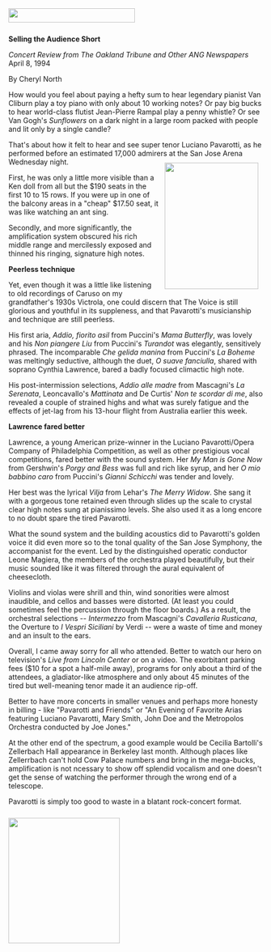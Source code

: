 <!-- MAIN TABLE -->
<tr class="table_main" >
<td class="td_center" valign="top">

<img src="images/title_reviews.gif" width="250" height="28" vspace="10" /><br />


<b>Selling the Audience Short</b>
<p></p>

<i>Concert Review from The Oakland Tribune and Other ANG Newspapers</i><br />
April 8, 1994
<p></p>
By Cheryl North
<p></p>

How would you feel about paying a hefty sum to hear legendary pianist Van Cliburn play a toy piano with only about 10 working notes? Or pay big bucks to hear world-class flutist Jean-Pierre Rampal play a penny whistle? Or see Van  Gogh's <i>Sunflowers</i> on a dark night in a large room packed with people and lit only by a single candle? 
<p></p>
That's about how it felt to hear and see super tenor Luciano Pavarotti, as he performed before an estimated 17,000 admirers at the San Jose Arena Wednesday night.  



<img src="images/pavarotti.jpg" width="185" height="250" vspace="10" hspace="10" align="right" />

<p></p>
First, he was only a little more visible than a Ken doll from all but the $190 seats in the first 10 to 15 rows. If you were up in one of the balcony areas in a "cheap" $17.50 seat, it was like watching an ant sing. 
<p></p>
Secondly, and more significantly, the amplification system obscured his rich middle range and mercilessly exposed and thinned his ringing, signature high notes.
<p></p>

<b>Peerless technique</b>

<p></p>
Yet, even though it was a little like listening to old recordings of  Caruso on my grandfather's 1930s Victrola, one could discern that The Voice is still glorious and youthful in its suppleness, and that Pavarotti's musicianship and technique are still peerless.
<p></p>
His first aria, <i>Addio, fiorito asil</i> from Puccini's <i>Mama Butterfly</i>, was lovely and his <i>Non piangere Liu</i> from Puccini's <i>Turandot</i> was elegantly, sensitively phrased. The incomparable <i>Che gelida manina</i> from Puccini's <i>La Boheme</i> was meltingly seductive, although the duet, <i>O suave fanciulla</i>, shared with soprano Cynthia Lawrence, bared a badly focused climactic high note. 
<p></p>
His post-intermission selections, <i>Addio alle madre</i> from Mascagni's <i>La Serenata</i>, Leoncavallo's <i>Mattinata</i> and De Curtis' <i>Non te scordar di me</i>, also revealed a couple of strained highs and what was surely fatigue and the effects of jet-lag from his 13-hour flight from Australia earlier this week.
<p></p>

<b>Lawrence fared better</b>
<p></p>
Lawrence, a young American prize-winner in the Luciano Pavarotti/Opera Company of Philadelphia Competition, as well as other prestigious vocal competitions, fared better with the sound system. Her <i>My Man is Gone Now</i> from Gershwin's <i>Porgy and Bess</i> was full and rich like syrup, and her <i>O mio babbino caro</i> from Puccini's <i>Gianni Schicchi</i> was tender and lovely.  
<p></p>
Her best was the lyrical <i>Vilja</i> from Lehar's <i>The Merry Widow</i>. She sang it with a gorgeous tone retained even through slides up the scale to crystal clear high notes sung at pianissimo levels. She also used it as a long encore to no doubt spare the tired Pavarotti.
<p></p>
What the sound system and the building acoustics did to Pavarotti's golden voice it did even more so to the tonal quality of the San Jose Symphony, the accompanist for the event.  Led by the distinguished operatic conductor Leone Magiera, the members of the orchestra played beautifully, but their music sounded like it was filtered through the aural equivalent of cheesecloth. 
<p></p>
Violins and violas were shrill and thin, wind sonorities were almost inaudible, and cellos and basses were distorted. (At least you could sometimes feel the percussion through the floor boards.) As a result, the orchestral selections -- <i>Intermezzo</i> from Mascagni's <i>Cavalleria Rusticana</i>, the Overture to <i>I Vespri Siciliani</i> by Verdi -- were a waste of time and money and an insult to the ears. 
<p></p>
Overall, I came away sorry for all who attended. Better to watch our hero on television's <i>Live from Lincoln Center</i> or on a video. The exorbitant parking fees ($10 for a spot a half-mile away),  programs for only about a third of the attendees, a gladiator-like atmosphere and only about 45 minutes of the tired but well-meaning tenor made it an audience rip-off.
<p></p>
Better to have more concerts in smaller venues and perhaps more honesty in billing - like "Pavarotti and Friends" or "An Evening of Favorite Arias featuring Luciano Pavarotti, Mary Smith, John Doe and the Metropolos Orchestra conducted by Joe Jones." 
<p></p>
At the other end of the spectrum, a good example would be Cecilia Bartolli's Zellerbach Hall appearance in Berkeley last month. Although places like Zellerrbach can't hold Cow Palace numbers and bring in the mega-bucks, amplification is not ncessary to show off splendid vocalism and one doesn't get the sense of watching the performer through the wrong end of a telescope. 
<p></p>
Pavarotti is simply too good to waste in a blatant rock-concert format.      


<!-- LEFT TO RIGHT CELL CHANGE -->
</td><td class="td_right">

<img src="images/logos_newspaper.gif" width="220" height="248" vspace="10" /><br />



<p align="center"></p>

<!------------------- DM BANNER --------------------------------
<table width="150" cellspacing="0" cellpadding="0" border="0">
<tr>
<td bgcolor="cccccc" align="center">
<a href="http://www.dunningmarketing.com" target="new">
<img src="http://www.dunningmarketing.com/images/banner_dunning_marketing.gif" height="28" width="150" border="0"></a></td>
</tr>
<tr>
<td bgcolor="cccccc" align="center">
<font style="
font-family: trebuchet, verdana, arial, sans-serif;
font-size: 11px;
font-weight: regular;
color: #000000;
line-height: 1.4em">
High Performance websites by  <br />
<a href="http://www.dunningmarketing.com" target="new">Dunning Marketing</a><br /><br /></td>
</tr>
</table> -->

</td></tr></table> 
</td></tr></table>

<br /><br />

<img src="images/btn_articles_on.gif" height="1" width="1" />
<img src="images/btn_casestudies_on.gif" height="1" width="1" />
<img src="images/btn_cheryl_on.gif" height="1" width="1" />
<img src="images/btn_cheryl_p_on.gif" height="1" width="1" />
<img src="images/btn_clients_on.gif" height="1" width="1" />
<img src="images/btn_contact_on.gif" height="1" width="1" />
<img src="images/btn_history_on.gif" height="1" width="1" />
<img src="images/btn_home_on.gif" height="1" width="1" />
<img src="images/btn_interviews_on.gif" height="1" width="1" />
<img src="images/btn_resume_on.gif" height="1" width="1" />
<img src="images/btn_reviews_on.gif" height="1" width="1" />
<img src="images/btn_services_on.gif" height="1" width="1" />
<img src="images/btn_warner_on.gif" height="1" width="1" />
<img src="images/btn_warner_p_on.gif" height="1" width="1" />

<!-- EXTERNAL LINKS -->
<div style="position: absolute; top: -20px; left: -20px;">
<a href="http://www.dunningmarketing.com">.</a>
<a href="http://www.witnessamerica.com">.</a>
<a href="http://www.witnessamerica.com/camcorders">.</a>
<a href="http://www.ksql.com">.</a>
<a href="http://www.ascendaviation.com">.</a>
<a href="http://www.echovalleysupply.com">.</a>
<a href="http://www.northworks.net">.</a>
<a href="http://www.attainia.com">.</a>
<a href="http://www.briandunning.com">.</a>
</div>
<!-- END EXTERNAL LINKS -->

</body>
</html>
